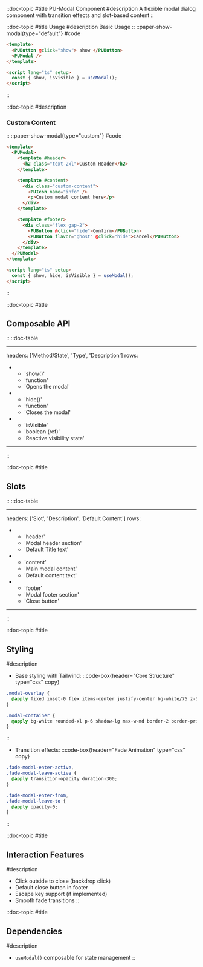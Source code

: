 ::doc-topic
#title
PU-Modal Component
#description
A flexible modal dialog component with transition effects and slot-based content
::

::doc-topic
#title
Usage
#description
Basic Usage
::
::paper-show-modal{type="default"}
#code

```html
<template>
  <PUButton @click="show"> show </PUButton>
  <PUModal />
</template>

<script lang="ts" setup>
  const { show, isVisible } = useModal();
</script>
```

::

::doc-topic
#description

### Custom Content

::
::paper-show-modal{type="custom"}
#code

```html
<template>
  <PUModal>
    <template #header>
      <h2 class="text-2xl">Custom Header</h2>
    </template>

    <template #content>
      <div class="custom-content">
        <PUIcon name="info" />
        <p>Custom modal content here</p>
      </div>
    </template>

    <template #footer>
      <div class="flex gap-2">
        <PUButton @click="hide">Confirm</PUButton>
        <PUButton flavor="ghost" @click="hide">Cancel</PUButton>
      </div>
    </template>
  </PUModal>
</template>

<script lang="ts" setup>
  const { show, hide, isVisible } = useModal();
</script>
```

::

::doc-topic
#title

## Composable API

::
::doc-table

---

headers: ['Method/State', 'Type', 'Description']
rows:

- - 'show()'
  - 'function'
  - 'Opens the modal'
- - 'hide()'
  - 'function'
  - 'Closes the modal'
- - 'isVisible'
  - 'boolean (ref)'
  - 'Reactive visibility state'

---

::

::doc-topic
#title

## Slots

::
::doc-table

---

headers: ['Slot', 'Description', 'Default Content']
rows:

- - 'header'
  - 'Modal header section'
  - 'Default Title text'
- - 'content'
  - 'Main modal content'
  - 'Default content text'
- - 'footer'
  - 'Modal footer section'
  - 'Close button'

---

::

::doc-topic
#title

## Styling

#description

- Base styling with Tailwind:
  ::code-box{header="Core Structure" type="css" copy}

```css
.modal-overlay {
  @apply fixed inset-0 flex items-center justify-center bg-white/75 z-50;
}

.modal-container {
  @apply bg-white rounded-xl p-6 shadow-lg max-w-md border-2 border-primary-light-500;
}
```

::

- Transition effects:
  ::code-box{header="Fade Animation" type="css" copy}

```css
.fade-modal-enter-active,
.fade-modal-leave-active {
  @apply transition-opacity duration-300;
}

.fade-modal-enter-from,
.fade-modal-leave-to {
  @apply opacity-0;
}
```

::

::doc-topic
#title

## Interaction Features

#description

- Click outside to close (backdrop click)
- Default close button in footer
- Escape key support (if implemented)
- Smooth fade transitions
  ::

::doc-topic
#title

## Dependencies

#description

- `useModal()` composable for state management
  ::
